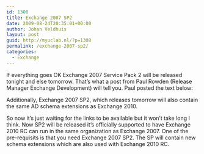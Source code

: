 ```yaml
---
id: 1308
title: Exchange 2007 SP2
date: 2009-08-24T20:35:01+00:00
author: Johan Veldhuis
layout: post
guid: http://myuclab.nl/?p=1308
permalink: /exchange-2007-sp2/
categories:
  - Exchange
---
```

If everything goes OK Exchange 2007 Service Pack 2 will be released tonight and else tomorrow. That&#8217;s what a post from Paul Rowden (Release Manager Exchange Development) will tell you. Paul posted the text below:

Additionally, Exchange 2007 SP2, which releases tomorrow will also contain the same AD schema extensions as Exchange 2010.

So now it&#8217;s just waiting for the links to be available but it won&#8217;t take long I think. Now SP2 will be released it&#8217;s officially supported to have Exchange 2010 RC can run in the same organization as Exchange 2007. One of the pre-requisits is that you need Exchange 2007 SP2. The SP will contain new schema extensions which are also used with Exchange 2010 RC.